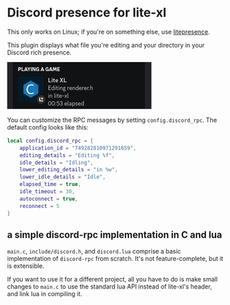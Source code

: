 # Discord presence for lite-xl

This only works on Linux; if you're on something else, use [litepresence](https://github.com/TorchedSammy/litepresence).

This plugin displays what file you're editing and your directory in your Discord rich presence.

![screenshot](screenshot.png)

You can customize the RPC messages by setting `config.discord_rpc`. The default config looks like this:

```lua
local config.discord_rpc = {
    application_id = "749282810971291659",
    editing_details = "Editing %f",
    idle_details = "Idling",
    lower_editing_details = "in %w",
    lower_idle_details = "Idle",
    elapsed_time = true,
    idle_timeout = 30,
    autoconnect = true,
    reconnect = 5
}
```

## a simple discord-rpc implementation in C and lua

`main.c`, `include/discord.h`, and `discord.lua` comprise a basic implementation of `discord-rpc` from scratch. It's not feature-complete, but it is extensible.

If you want to use it for a different project, all you have to do is make small changes to `main.c` to use the standard lua API instead of lite-xl's header, and link lua in compiling it.
